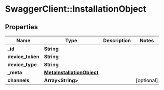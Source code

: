 # SwaggerClient::InstallationObject

## Properties
Name | Type | Description | Notes
------------ | ------------- | ------------- | -------------
**_id** | **String** |  | 
**device_token** | **String** |  | 
**device_type** | **String** |  | 
**_meta** | [**MetaInstallationObject**](MetaInstallationObject.md) |  | 
**channels** | **Array&lt;String&gt;** |  | [optional] 


